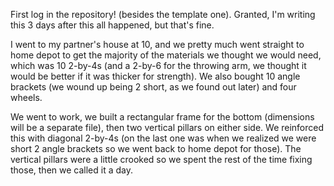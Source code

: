 First log in the repository! (besides the template one). Granted, I'm writing this 3 days after this all happened, but that's fine. 

I went to my partner's house at 10, and we pretty much went straight to home depot to get the majority of the materials we thought we would need, 
which was 10 2-by-4s (and a 2-by-6 for the throwing arm, we thought it would be better if it was thicker for strength). We also bought 10 angle brackets
(we wound up being 2 short, as we found out later) and four wheels. 

We went to work, we built a rectangular frame for the bottom (dimensions will be a separate file), then two vertical pillars on either side. We reinforced this
with diagonal 2-by-4s (on the last one was when we realized we were short 2 angle brackets so we went back to home depot for those). The vertical pillars were a
little crooked so we spent the rest of the time fixing those, then we called it a day. 
